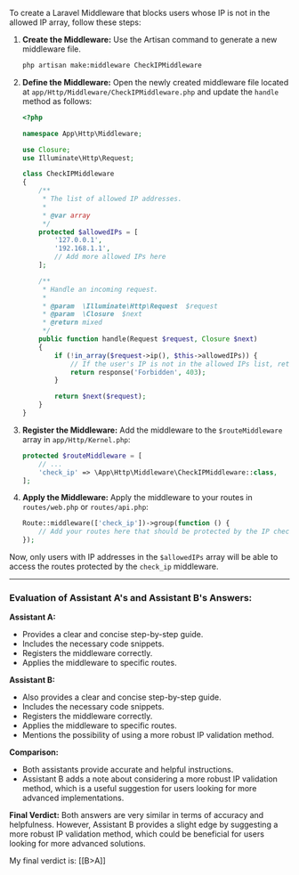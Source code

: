 
To create a Laravel Middleware that blocks users whose IP is not in the allowed IP array, follow these steps:

1. **Create the Middleware:**
   Use the Artisan command to generate a new middleware file.
   ```bash
   php artisan make:middleware CheckIPMiddleware
   ```

2. **Define the Middleware:**
   Open the newly created middleware file located at `app/Http/Middleware/CheckIPMiddleware.php` and update the `handle` method as follows:
   ```php
   <?php

   namespace App\Http\Middleware;

   use Closure;
   use Illuminate\Http\Request;

   class CheckIPMiddleware
   {
       /**
        * The list of allowed IP addresses.
        *
        * @var array
        */
       protected $allowedIPs = [
           '127.0.0.1',
           '192.168.1.1',
           // Add more allowed IPs here
       ];

       /**
        * Handle an incoming request.
        *
        * @param  \Illuminate\Http\Request  $request
        * @param  \Closure  $next
        * @return mixed
        */
       public function handle(Request $request, Closure $next)
       {
           if (!in_array($request->ip(), $this->allowedIPs)) {
               // If the user's IP is not in the allowed IPs list, return a 403 Forbidden response
               return response('Forbidden', 403);
           }

           return $next($request);
       }
   }
   ```

3. **Register the Middleware:**
   Add the middleware to the `$routeMiddleware` array in `app/Http/Kernel.php`:
   ```php
   protected $routeMiddleware = [
       // ...
       'check_ip' => \App\Http\Middleware\CheckIPMiddleware::class,
   ];
   ```

4. **Apply the Middleware:**
   Apply the middleware to your routes in `routes/web.php` or `routes/api.php`:
   ```php
   Route::middleware(['check_ip'])->group(function () {
       // Add your routes here that should be protected by the IP check
   });
   ```

Now, only users with IP addresses in the `$allowedIPs` array will be able to access the routes protected by the `check_ip` middleware.

---

### Evaluation of Assistant A's and Assistant B's Answers:

**Assistant A:**
- Provides a clear and concise step-by-step guide.
- Includes the necessary code snippets.
- Registers the middleware correctly.
- Applies the middleware to specific routes.

**Assistant B:**
- Also provides a clear and concise step-by-step guide.
- Includes the necessary code snippets.
- Registers the middleware correctly.
- Applies the middleware to specific routes.
- Mentions the possibility of using a more robust IP validation method.

**Comparison:**
- Both assistants provide accurate and helpful instructions.
- Assistant B adds a note about considering a more robust IP validation method, which is a useful suggestion for users looking for more advanced implementations.

**Final Verdict:**
Both answers are very similar in terms of accuracy and helpfulness. However, Assistant B provides a slight edge by suggesting a more robust IP validation method, which could be beneficial for users looking for more advanced solutions.

My final verdict is: [[B>A]]